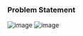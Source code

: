 ### Problem Statement

![image](https://user-images.githubusercontent.com/36649115/40140810-b1147308-5908-11e8-9d31-46ce2520823e.png)
![image](https://user-images.githubusercontent.com/36649115/40140894-e6929ca8-5908-11e8-8245-44d18eb284b8.png)
